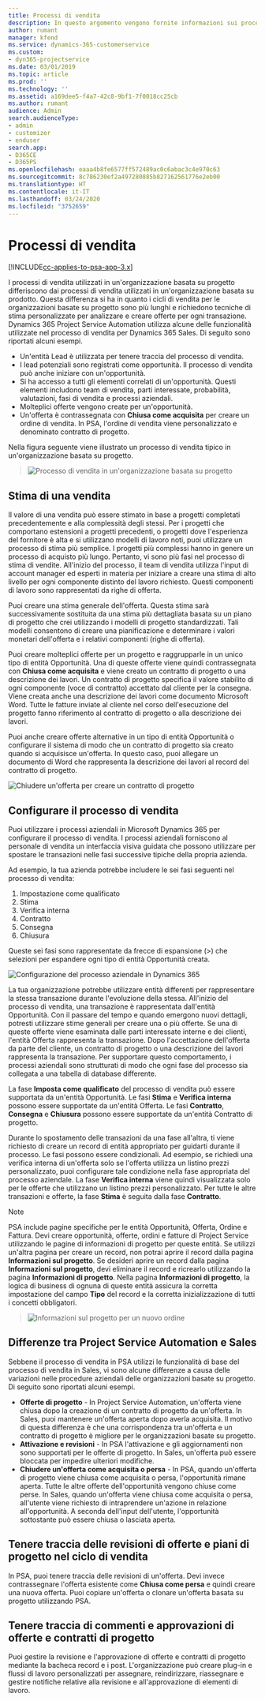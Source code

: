 ```yaml
---
title: Processi di vendita
description: In questo argomento vengono fornite informazioni sui processi di vendita di base.
author: rumant
manager: kfend
ms.service: dynamics-365-customerservice
ms.custom:
- dyn365-projectservice
ms.date: 03/01/2019
ms.topic: article
ms.prod: ''
ms.technology: ''
ms.assetid: a169dee5-f4a7-42c8-9bf1-7f0018cc25cb
ms.author: rumant
audience: Admin
search.audienceType:
- admin
- customizer
- enduser
search.app:
- D365CE
- D365PS
ms.openlocfilehash: eaaa4b8fe6577ff572489ac0c6abac3c4e970c63
ms.sourcegitcommit: 8c786230ef2a497280885b827162561776e2eb00
ms.translationtype: HT
ms.contentlocale: it-IT
ms.lasthandoff: 03/24/2020
ms.locfileid: "3752659"
---
```

# <a name="sales-processes"></a>Processi di vendita

[!INCLUDE[cc-applies-to-psa-app-3.x](../includes/cc-applies-to-psa-app-3x.md)]

I processi di vendita utilizzati in un'organizzazione basata su progetto differiscono dai processi di vendita utilizzati in un'organizzazione basata su prodotto. Questa differenza si ha in quanto i cicli di vendita per le organizzazioni basate su progetto sono più lunghi e richiedono tecniche di stima personalizzate per analizzare e creare offerte per ogni transazione. Dynamics 365 Project Service Automation utilizza alcune delle funzionalità utilizzate nel processo di vendita per Dynamics 365 Sales. Di seguito sono riportati alcuni esempi.

- Un'entità Lead è utilizzata per tenere traccia del processo di vendita.
- I lead potenziali sono registrati come opportunità. Il processo di vendita può anche iniziare con un'opportunità.
- Si ha accesso a tutti gli elementi correlati di un'opportunità. Questi elementi includono team di vendita, parti interessate, probabilità, valutazioni, fasi di vendita e processi aziendali.
- Molteplici offerte vengono create per un'opportunità.
- Un'offerta è contrassegnata con **Chiusa come acquisita** per creare un ordine di vendita. In PSA, l'ordine di vendita viene personalizzato e denominato contratto di progetto.

Nella figura seguente viene illustrato un processo di vendita tipico in un'organizzazione basata su progetto.

> ![Processo di vendita in un'organizzazione basata su progetto](media/basic-guide-1.png)

## <a name="estimating-a-sale"></a>Stima di una vendita
Il valore di una vendita può essere stimato in base a progetti completati precedentemente e alla complessità degli stessi. Per i progetti che comportano estensioni a progetti precedenti, o progetti dove l'esperienza del fornitore è alta e si utilizzano modelli di lavoro noti, puoi utilizzare un processo di stima più semplice. I progetti più complessi hanno in genere un processo di acquisto più lungo. Pertanto, vi sono più fasi nel processo di stima di vendite. All'inizio del processo, il team di vendita utilizza l'input di account manager ed esperti in materia per iniziare a creare una stima di alto livello per ogni componente distinto del lavoro richiesto. Questi componenti di lavoro sono rappresentati da righe di offerta. 

Puoi creare una stima generale dell'offerta. Questa stima sarà successivamente sostituita da una stima più dettagliata basata su un piano di progetto che crei utilizzando i modelli di progetto standardizzati. Tali modelli consentono di creare una pianificazione e determinare i valori monetari dell'offerta e i relativi componenti (righe di offerta). 

Puoi creare molteplici offerte per un progetto e raggrupparle in un unico tipo di entità Opportunità. Una di queste offerte viene quindi contrassegnata con **Chiusa come acquisita** e viene creato un contratto di progetto o una descrizione dei lavori. Un contratto di progetto specifica il valore stabilito di ogni componente (voce di contratto) accettato dal cliente per la consegna. Viene creata anche una descrizione dei lavori come documento Microsoft Word. Tutte le fatture inviate al cliente nel corso dell'esecuzione del progetto fanno riferimento al contratto di progetto o alla descrizione dei lavori.

Puoi anche creare offerte alternative in un tipo di entità Opportunità o configurare il sistema di modo che un contratto di progetto sia creato quando si acquisisce un'offerta. In questo caso, puoi allegare un documento di Word che rappresenta la descrizione dei lavori al record del contratto di progetto.

![Chiudere un'offerta per creare un contratto di progetto](media/basic-guide-2.png)

## <a name="configuring-the-sales-process"></a>Configurare il processo di vendita
Puoi utilizzare i processi aziendali in Microsoft Dynamics 365 per configurare il processo di vendita. I processi aziendali forniscono al personale di vendita un interfaccia visiva guidata che possono utilizzare per spostare le transazioni nelle fasi successive tipiche della propria azienda.

Ad esempio, la tua azienda potrebbe includere le sei fasi seguenti nel processo di vendita:

1. Impostazione come qualificato
2. Stima
3. Verifica interna
4. Contratto
5. Consegna
6. Chiusura

Queste sei fasi sono rappresentate da frecce di espansione (\>) che selezioni per espandere ogni tipo di entità Opportunità creata.

![Configurazione del processo aziendale in Dynamics 365](media/basic-guide-3.png)
 
La tua organizzazione potrebbe utilizzare entità differenti per rappresentare la stessa transazione durante l'evoluzione della stessa. All'inizio del processo di vendita, una transazione è rappresentata dall'entità Opportunità. Con il passare del tempo e quando emergono nuovi dettagli, potresti utilizzare stime generali per creare una o più offerte. Se una di queste offerte viene esaminata dalle parti interessate interne e dei clienti, l'entità Offerta rappresenta la transazione. Dopo l'accettazione dell'offerta da parte del cliente, un contratto di progetto o una descrizione dei lavori rappresenta la transazione. Per supportare questo comportamento, i processi aziendali sono strutturati di modo che ogni fase del processo sia collegata a una tabella di database differente.

La fase **Imposta come qualificato** del processo di vendita può essere supportata da un'entità Opportunità. Le fasi **Stima** e **Verifica interna** possono essere supportate da un'entità Offerta. Le fasi **Contratto**, **Consegna** e **Chiusura** possono essere supportate da un'entità Contratto di progetto.

Durante lo spostamento delle transazioni da una fase all'altra, ti viene richiesto di creare un record di entità appropriato per guidarti durante il processo. Le fasi possono essere condizionali. Ad esempio, se richiedi una verifica interna di un'offerta solo se l'offerta utilizza un listino prezzi personalizzato, puoi configurare tale condizione nella fase appropriata del processo aziendale. La fase **Verifica interna** viene quindi visualizzata solo per le offerte che utilizzano un listino prezzi personalizzato. Per tutte le altre transazioni e offerte, la fase **Stima** è seguita dalla fase **Contratto**.

> [!NOTE]
> PSA include pagine specifiche per le entità Opportunità, Offerta, Ordine e Fattura. Devi creare opportunità, offerte, ordini e fatture di Project Service utilizzando le pagine di informazioni di progetto per queste entità. Se utilizzi un'altra pagina per creare un record, non potrai aprire il record dalla pagina **Informazioni sul progetto**. Se desideri aprire un record dalla pagina **Informazioni sul progetto**, devi eliminare il record e ricrearlo utilizzando la pagina **Informazioni di progetto**. Nella pagina **Informazioni di progetto**, la logica di business di ognuna di queste entità assicura la corretta impostazione del campo **Tipo** del record e la corretta inizializzazione di tutti i concetti obbligatori.

> ![Informazioni sul progetto per un nuovo ordine](media/basic-guide-4.png)
 
## <a name="differences-between-project-service-automation-and-sales"></a>Differenze tra Project Service Automation e Sales
Sebbene il processo di vendita in PSA utilizzi le funzionalità di base del processo di vendita in Sales, vi sono alcune differenze a causa delle variazioni nelle procedure aziendali delle organizzazioni basate su progetto. Di seguito sono riportati alcuni esempi.

- **Offerte di progetto** - In Project Service Automation, un'offerta viene chiusa dopo la creazione di un contratto di progetto da un'offerta. In Sales, puoi mantenere un'offerta aperta dopo averla acquisita. Il motivo di questa differenza è che una corrispondenza tra un'offerta e un contratto di progetto è migliore per le organizzazioni basate su progetto. 
- **Attivazione e revisioni** - In PSA l'attivazione e gli aggiornamenti non sono supportati per le offerte di progetto. In Sales, un'offerta può essere bloccata per impedire ulteriori modifiche.
- **Chiudere un'offerta come acquisita o persa** - In PSA, quando un'offerta di progetto viene chiusa come acquisita o persa, l'opportunità rimane aperta. Tutte le altre offerte dell'opportunità vengono chiuse come perse. In Sales, quando un'offerta viene chiusa come acquisita o persa, all'utente viene richiesto di intraprendere un'azione in relazione all'opportunità. A seconda dell'input dell'utente, l'opportunità sottostante può essere chiusa o lasciata aperta.

## <a name="tracking-revisions-to-quotes-and-project-plans-in-the-sales-cycle"></a>Tenere traccia delle revisioni di offerte e piani di progetto nel ciclo di vendita
In PSA, puoi tenere traccia delle revisioni di un'offerta. Devi invece contrassegnare l'offerta esistente come **Chiusa come persa** e quindi creare una nuova offerta. Puoi copiare un'offerta o clonare un'offerta basata su progetto utilizzando PSA.

## <a name="tracking-comments-and-approvals-of-quotes-and-project-contracts"></a>Tenere traccia di commenti e approvazioni di offerte e contratti di progetto
Puoi gestire la revisione e l'approvazione di offerte e contratti di progetto mediante la bacheca record e i post. L'organizzazione può creare plug-in e flussi di lavoro personalizzati per assegnare, reindirizzare, riassegnare e gestire notifiche relative alla revisione e all'approvazione di elementi di lavoro.

